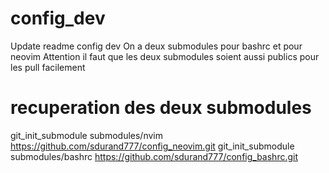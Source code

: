 # config_dev
Update readme config dev
On a deux submodules pour bashrc et pour neovim
Attention il faut que les deux submodules soient aussi publics pour les pull facilement

# recuperation des deux submodules
git_init_submodule submodules/nvim https://github.com/sdurand777/config_neovim.git
git_init_submodule submodules/bashrc https://github.com/sdurand777/config_bashrc.git
